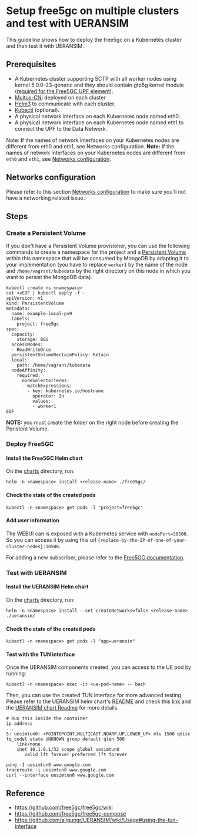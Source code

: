 # Setup free5gc on multiple clusters and test with UERANSIM

This guideline shows how to deploy the free5gc on a Kubernetes cluster and then test it with UERANSIM. 



## Prerequisites
 - A Kubernetes cluster supporting SCTP with all worker nodes using kernel 5.0.0-23-generic and they should contain gtp5g kernel module ([required for the Free5GC UPF element](https://github.com/free5gc/free5gc/wiki/Installation#a-prerequisites)).
 - [Multus-CNI](https://github.com/intel/multus-cni) deployed on each cluster
 - [Helm3](https://helm.sh/docs/intro/install/) to communicate with each cluster.
 - [Kubectl](https://kubernetes.io/docs/tasks/tools/install-kubectl/) (optional).
 - A physical network interface on each Kubernetes node named eth0.
 - A physical network interface on each Kubernetes node named eth1 to connect the UPF to the Data Network.

Note: If the names of network interfaces on your Kubernetes nodes are different from eth0 and eth1, see Networks configuration.
**Note:** If the names of network interfaces on your Kubernetes nodes are different from `eth0` and `eth1`, see [Networks configuration](#networks-configuration).

## Networks configuration
Please refer to this section [Networks configuration](../../charts/networks5g#configuration) to make sure you'll not have a networking related issue.

## Steps

### Create a Persistent Volume
If you don't have a Persistent Volume provisioner, you can use the following commands to create a namespace for the project and a [Persistent Volume](https://kubernetes.io/docs/concepts/storage/persistent-volumes/) within this namespace that will be consumed by MongoDB by adapting it to your implementation (you have to replace `worker1` by the name of the node and `/home/vagrant/kubedata` by the right directory on this node in which you want to persist the MongoDB data).
```console
kubectl create ns <namespace>
cat <<EOF | kubectl apply -f -
apiVersion: v1
kind: PersistentVolume
metadata:
  name: example-local-pv9
  labels:
    project: free5gc
spec:
  capacity:
    storage: 8Gi
  accessModes:
  - ReadWriteOnce
  persistentVolumeReclaimPolicy: Retain
  local:
    path: /home/vagrant/kubedata
  nodeAffinity:
    required:
      nodeSelectorTerms:
      - matchExpressions:
        - key: kubernetes.io/hostname
          operator: In
          values:
          - worker1
EOF
```
**NOTE:** you must create the folder on the right node before creating the Peristent Volume.

### Deploy Free5GC
#### Install the Free5GC Helm chart
On the [charts](../../charts) directory, run:
```console
helm -n <namespace> install <release-name> ./free5gc/
```

#### Check the state of the created pods
```console
kubectl -n <namespace> get pods -l "project=free5gc"
```

#### Add user information
The WEBUI can is exposed with a Kubernetes service with `nodePort=30500`. So you can access it by using this url `{replace-by-the-IP-of-one-of-your-cluster-nodes}:30500`.

For adding a new subscriber, please refer to the [Free5GC documentation](https://github.com/free5gc/free5gc/wiki/New-Subscriber-via-webconsole#4-use-browser-to-connect-to-webconsole).


### Test with UERANSIM
#### Install the UERANSIM Helm chart
On the [charts](../../charts) directory, run:
```console
helm -n <namespace> install --set createNetworks=false <release-name> ./ueransim/
```
#### Check the state of the created pods
```console
kubectl -n <namespace> get pods -l "app=ueransim"
```

#### Test with the TUN interface
Once the UERANSIM components created, you can access to the UE pod by running:
```console
kubectl -n <namespace> exec -it <ue-pod-name> -- bash
```
Then, you can use the created TUN interface for more advanced testing. Please refer to the UERANSIM helm chart's [README](../../charts/ueransim) and check this [link](https://github.com/aligungr/UERANSIM/wiki/)  and the [UERANSIM chart Readme](/charts/ueransim) for more details.
```console
# Run this inside the container
ip address 
...
5: uesimtun0: <POINTOPOINT,MULTICAST,NOARP,UP,LOWER_UP> mtu 1500 qdisc fq_codel state UNKNOWN group default qlen 500
    link/none 
    inet 10.1.0.1/32 scope global uesimtun0
       valid_lft forever preferred_lft forever

ping -I uesimtun0 www.google.com
traceroute -i uesimtun0 www.google.com
curl --interface uesimtun0 www.google.com
```
## Reference
 - https://github.com/free5gc/free5gc/wiki
 - https://github.com/free5gc/free5gc-compose
 - https://github.com/aligungr/UERANSIM/wiki/Usage#using-the-tun-interface




